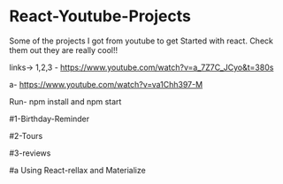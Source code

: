 # React-Youtube-Projects

Some of the projects I got from youtube to get Started with react. Check them out they are really cool!!

links-> 
1,2,3 - https://www.youtube.com/watch?v=a_7Z7C_JCyo&t=380s

a- https://www.youtube.com/watch?v=va1Chh397-M


Run-
npm install and npm start 

#1-Birthday-Reminder

#2-Tours

#3-reviews

#a Using React-rellax and Materialize 
